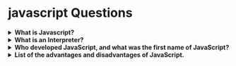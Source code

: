 # javascript Questions

<details><summary><b>What is Javascript?</b></summary>

Javascript is high-level, interpreted programming language, It is primary used for interactive or dynamic web-applications(Frontend), in later days with support of frameworks such as NodeJs, javascript is also able to use in server-side programming(Backend)

- <b>Versatility:</b> Javascript is a multi-purpose programming language, we can use it for Web development, Mobile application development, Server-side(Backend) application, Game application development and more.

- <b>Scripting Language:</b> A script is a sequence of instructions that can be interpreted by a computer or other device to perform a specific task or set of tasks. A scripting language is a programming language that is used to write scripts that can be interpreted by a computer or other device to perform a specific task or set of tasks. Some examples of scripting languages include JavaScript, Python, and Ruby.

- <b>Interpreter Based:</b> Javascript is interpreted based, interpreter will take instruction at a time and executes it where as compiler compiles entire code as a machine code and then runs it

- <b>Event Handling:</b> Event handling is a process of capturing or responding to a particular event in web application, such a button click, keyboard key press, mouse drag etc, event handler (a callback function) will perform a specified action on a particular event occurred

- <b>Light Weight:</b> Javascript is often referred to as a light weight, becaus of its interpreter nature which enables it compile step not needed, syntax is simple and straight forward, javascript runs in browser also so no need of separate environment to run it

- <b>Objects as first-class Citizens:</b> An entity or element of programming language is called first-class citizen when it support operations such as assigning to a variable, modifying, passing as an argument or returning from a function.

- <b>Dynamic Typing:</b> Javascript is a dynamically tying, that means type of a variable is dynamically can be changed during run time depending on the value it holds

</details>

<details><summary><b>What is an Interpreter?</b></summary>

Interpreter is a program that takes the script or code and runs each line at a time without compiling whole program as a compiler,

| Interpreter                                                                                          | Compiler                                                                             |
| ---------------------------------------------------------------------------------------------------- | ------------------------------------------------------------------------------------ |
| Interpreter interprets one line at a time and runs code                                              | Compiler compiles a entire program to machine language and runs that machine code    |
| Since it compile before run the output it is bit faster than the compiler                            | Since it compiles the entire program into machine language, it will run faster       |
| If any there is any error in the code, interpreter will stops interpreting there and give that error | It compiles entire code and gives all the compiler errors without stopping at middle |

</details>

<details><summary><b>Who developed JavaScript, and what was the first name of JavaScript?</b></summary>
Javascript was created by Brendan Eich in September 1995. It was initially called Mocha, then LiveScript, and finally Javascript

</details>

<details><summary><b>List of the advantages and disadvantages of JavaScript.</b></summary>

| Advantages             | Disadvantages              |
| ---------------------- | -------------------------- |
| Speed                  | Client-side Security       |
| Simplicity             | Browser support            |
| Popularity             | Lack of debugging facility |
| Interoperability       | Single inheritance         |
| Server load            | Sluggish bitwise function  |
| Rich interface         | Rendering stopped          |
| Extended functionality |                            |
| Versatility            |                            |
| Less overhead          |                            |

</details>
